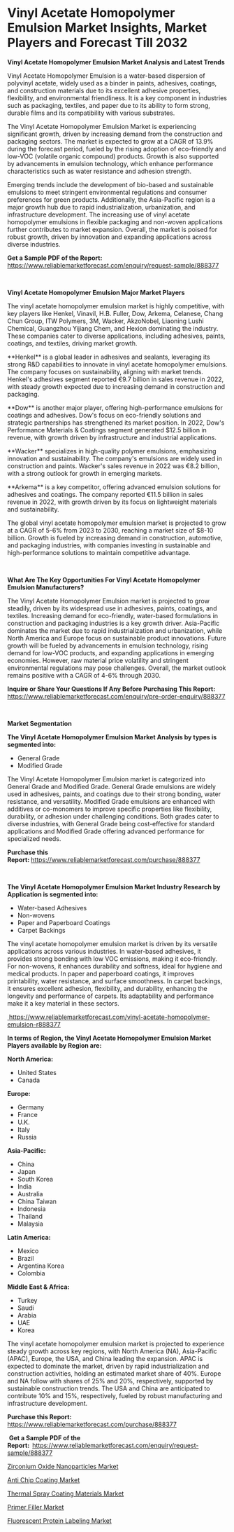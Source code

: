 <p><h1>Vinyl Acetate Homopolymer Emulsion Market Insights, Market Players and Forecast Till 2032</h1></p><p><strong>Vinyl Acetate Homopolymer Emulsion Market Analysis and Latest Trends</strong></p>
<p><p>Vinyl Acetate Homopolymer Emulsion is a water-based dispersion of polyvinyl acetate, widely used as a binder in paints, adhesives, coatings, and construction materials due to its excellent adhesive properties, flexibility, and environmental friendliness. It is a key component in industries such as packaging, textiles, and paper due to its ability to form strong, durable films and its compatibility with various substrates.</p><p>The Vinyl Acetate Homopolymer Emulsion Market is experiencing significant growth, driven by increasing demand from the construction and packaging sectors. The market is expected to grow at a CAGR of 13.9% during the forecast period, fueled by the rising adoption of eco-friendly and low-VOC (volatile organic compound) products. Growth is also supported by advancements in emulsion technology, which enhance performance characteristics such as water resistance and adhesion strength.</p><p>Emerging trends include the development of bio-based and sustainable emulsions to meet stringent environmental regulations and consumer preferences for green products. Additionally, the Asia-Pacific region is a major growth hub due to rapid industrialization, urbanization, and infrastructure development. The increasing use of vinyl acetate homopolymer emulsions in flexible packaging and non-woven applications further contributes to market expansion. Overall, the market is poised for robust growth, driven by innovation and expanding applications across diverse industries.</p></p>
<p><strong>Get a Sample PDF of the Report:&nbsp;</strong> <a href="https://www.reliablemarketforecast.com/enquiry/request-sample/888377?utm_campaign=1169&utm_medium=2&utm_source=Github&utm_content=ia&utm_term=27012025&utm_id=vinyl-acetate-homopolymer-emulsion">https://www.reliablemarketforecast.com/enquiry/request-sample/888377</a></p>
<p>&nbsp;</p>
<p><strong>Vinyl Acetate Homopolymer Emulsion Major Market Players</strong></p>
<p><p>The vinyl acetate homopolymer emulsion market is highly competitive, with key players like Henkel, Vinavil, H.B. Fuller, Dow, Arkema, Celanese, Chang Chun Group, ITW Polymers, 3M, Wacker, AkzoNobel, Liaoning Lushi Chemical, Guangzhou Yijiang Chem, and Hexion dominating the industry. These companies cater to diverse applications, including adhesives, paints, coatings, and textiles, driving market growth.</p><p>**Henkel** is a global leader in adhesives and sealants, leveraging its strong R&D capabilities to innovate in vinyl acetate homopolymer emulsions. The company focuses on sustainability, aligning with market trends. Henkel's adhesives segment reported €9.7 billion in sales revenue in 2022, with steady growth expected due to increasing demand in construction and packaging.</p><p>**Dow** is another major player, offering high-performance emulsions for coatings and adhesives. Dow's focus on eco-friendly solutions and strategic partnerships has strengthened its market position. In 2022, Dow's Performance Materials & Coatings segment generated $12.5 billion in revenue, with growth driven by infrastructure and industrial applications.</p><p>**Wacker** specializes in high-quality polymer emulsions, emphasizing innovation and sustainability. The company's emulsions are widely used in construction and paints. Wacker's sales revenue in 2022 was €8.2 billion, with a strong outlook for growth in emerging markets.</p><p>**Arkema** is a key competitor, offering advanced emulsion solutions for adhesives and coatings. The company reported €11.5 billion in sales revenue in 2022, with growth driven by its focus on lightweight materials and sustainability.</p><p>The global vinyl acetate homopolymer emulsion market is projected to grow at a CAGR of 5-6% from 2023 to 2030, reaching a market size of $8-10 billion. Growth is fueled by increasing demand in construction, automotive, and packaging industries, with companies investing in sustainable and high-performance solutions to maintain competitive advantage.</p></p>
<p>&nbsp;</p>
<p><strong>What Are The Key Opportunities For Vinyl Acetate Homopolymer Emulsion Manufacturers?</strong></p>
<p><p>The Vinyl Acetate Homopolymer Emulsion market is projected to grow steadily, driven by its widespread use in adhesives, paints, coatings, and textiles. Increasing demand for eco-friendly, water-based formulations in construction and packaging industries is a key growth driver. Asia-Pacific dominates the market due to rapid industrialization and urbanization, while North America and Europe focus on sustainable product innovations. Future growth will be fueled by advancements in emulsion technology, rising demand for low-VOC products, and expanding applications in emerging economies. However, raw material price volatility and stringent environmental regulations may pose challenges. Overall, the market outlook remains positive with a CAGR of 4-6% through 2030.</p></p>
<p><strong>Inquire or Share Your Questions If Any Before Purchasing This Report:</strong> <a href="https://www.reliablemarketforecast.com/enquiry/pre-order-enquiry/888377?utm_campaign=1169&utm_medium=2&utm_source=Github&utm_content=ia&utm_term=27012025&utm_id=vinyl-acetate-homopolymer-emulsion">https://www.reliablemarketforecast.com/enquiry/pre-order-enquiry/888377</a></p>
<p>&nbsp;</p>
<p><strong>Market Segmentation</strong></p>
<p><strong>The Vinyl Acetate Homopolymer Emulsion Market Analysis by types is segmented into:</strong></p>
<p><ul><li>General Grade</li><li>Modified Grade</li></ul></p>
<p><p>The Vinyl Acetate Homopolymer Emulsion market is categorized into General Grade and Modified Grade. General Grade emulsions are widely used in adhesives, paints, and coatings due to their strong bonding, water resistance, and versatility. Modified Grade emulsions are enhanced with additives or co-monomers to improve specific properties like flexibility, durability, or adhesion under challenging conditions. Both grades cater to diverse industries, with General Grade being cost-effective for standard applications and Modified Grade offering advanced performance for specialized needs.</p></p>
<p><strong>Purchase this Report:&nbsp;</strong><a href="https://www.reliablemarketforecast.com/purchase/888377?utm_campaign=1169&utm_medium=2&utm_source=Github&utm_content=ia&utm_term=27012025&utm_id=vinyl-acetate-homopolymer-emulsion">https://www.reliablemarketforecast.com/purchase/888377</a></p>
<p>&nbsp;</p>
<p><strong>The Vinyl Acetate Homopolymer Emulsion Market Industry Research by Application is segmented into:</strong></p>
<p><ul><li>Water-based Adhesives</li><li>Non-wovens</li><li>Paper and Paperboard Coatings</li><li>Carpet Backings</li></ul></p>
<p><p>The vinyl acetate homopolymer emulsion market is driven by its versatile applications across various industries. In water-based adhesives, it provides strong bonding with low VOC emissions, making it eco-friendly. For non-wovens, it enhances durability and softness, ideal for hygiene and medical products. In paper and paperboard coatings, it improves printability, water resistance, and surface smoothness. In carpet backings, it ensures excellent adhesion, flexibility, and durability, enhancing the longevity and performance of carpets. Its adaptability and performance make it a key material in these sectors.</p></p>
<p><a href="https://www.reliablemarketforecast.com/vinyl-acetate-homopolymer-emulsion-r888377?utm_campaign=1169&utm_medium=2&utm_source=Github&utm_content=ia&utm_term=27012025&utm_id=vinyl-acetate-homopolymer-emulsion">&nbsp;https://www.reliablemarketforecast.com/vinyl-acetate-homopolymer-emulsion-r888377</a></p>
<p><strong>In terms of Region, the Vinyl Acetate Homopolymer Emulsion Market Players available by Region are:</strong></p>
<p>
    <p> <strong> North America: </strong>
        <ul>
            <li>United States</li>
            <li>Canada</li>
        </ul>
        </p> 
    <p> <strong> Europe: </strong>
        <ul>
            <li>Germany</li>
            <li>France</li>
            <li>U.K.</li>
            <li>Italy</li>
            <li>Russia</li>
        </ul>
        </p> 
    <p> <strong> Asia-Pacific: </strong>
        <ul>
            <li>China</li>
            <li>Japan</li>
            <li>South Korea</li>
            <li>India</li>
            <li>Australia</li>
            <li>China Taiwan</li>
            <li>Indonesia</li>
            <li>Thailand</li>
            <li>Malaysia</li>
        </ul>
        </p> 
    <p> <strong> Latin America: </strong>
        <ul>
            <li>Mexico</li>
            <li>Brazil</li>
            <li>Argentina Korea</li>
            <li>Colombia</li>
        </ul>
        </p> 
    <p> <strong> Middle East & Africa: </strong>
        <ul>
            <li>Turkey</li>
            <li>Saudi</li>
            <li>Arabia</li>
            <li>UAE</li>
            <li>Korea</li>
        </ul>
    </p>
    </p>
<p><p>The vinyl acetate homopolymer emulsion market is projected to experience steady growth across key regions, with North America (NA), Asia-Pacific (APAC), Europe, the USA, and China leading the expansion. APAC is expected to dominate the market, driven by rapid industrialization and construction activities, holding an estimated market share of 40%. Europe and NA follow with shares of 25% and 20%, respectively, supported by sustainable construction trends. The USA and China are anticipated to contribute 10% and 15%, respectively, fueled by robust manufacturing and infrastructure development.</p></p>
<p><strong>Purchase this Report: </strong><a href="https://www.reliablemarketforecast.com/purchase/888377?utm_campaign=1169&utm_medium=2&utm_source=Github&utm_content=ia&utm_term=27012025&utm_id=vinyl-acetate-homopolymer-emulsion">https://www.reliablemarketforecast.com/purchase/888377</a></p>
<p>&nbsp;<strong>Get a Sample PDF of the Report:&nbsp;&nbsp;</strong><a href="https://www.reliablemarketforecast.com/enquiry/request-sample/888377?utm_campaign=1169&utm_medium=2&utm_source=Github&utm_content=ia&utm_term=27012025&utm_id=vinyl-acetate-homopolymer-emulsion">https://www.reliablemarketforecast.com/enquiry/request-sample/888377</a></p>
<p><strong></strong></p>
<p><p><a href="https://github.com/mookiesville/Market-Research-Report-List-1/blob/main/zirconium-oxide-nanoparticles-market.md?utm_campaign=1169&utm_medium=2&utm_source=Github&utm_content=ia&utm_term=27012025&utm_id=vinyl-acetate-homopolymer-emulsion">Zirconium Oxide Nanoparticles Market</a></p><p><a href="https://github.com/OlenFleming68/Market-Research-Report-List-1/blob/main/anti-chip-coating-market.md?utm_campaign=1169&utm_medium=2&utm_source=Github&utm_content=ia&utm_term=27012025&utm_id=vinyl-acetate-homopolymer-emulsion">Anti Chip Coating Market</a></p><p><a href="https://github.com/lindaopodray/Market-Research-Report-List-1/blob/main/thermal-spray-coating-materials-market.md?utm_campaign=1169&utm_medium=2&utm_source=Github&utm_content=ia&utm_term=27012025&utm_id=vinyl-acetate-homopolymer-emulsion">Thermal Spray Coating Materials Market</a></p><p><a href="https://github.com/XavierTyler76/Market-Research-Report-List-1/blob/main/primer-filler-market.md?utm_campaign=1169&utm_medium=2&utm_source=Github&utm_content=ia&utm_term=27012025&utm_id=vinyl-acetate-homopolymer-emulsion">Primer Filler Market</a></p><p><a href="https://github.com/marlanamarvn/Market-Research-Report-List-1/blob/main/fluorescent-protein-labeling-market.md?utm_campaign=1169&utm_medium=2&utm_source=Github&utm_content=ia&utm_term=27012025&utm_id=vinyl-acetate-homopolymer-emulsion">Fluorescent Protein Labeling Market</a></p></p>